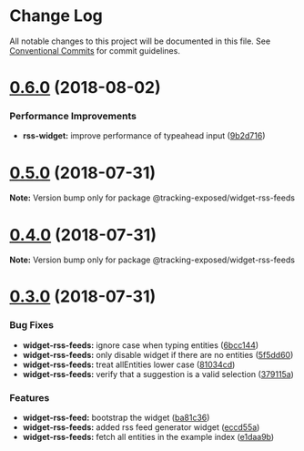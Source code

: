 # Change Log

All notable changes to this project will be documented in this file.
See [Conventional Commits](https://conventionalcommits.org) for commit guidelines.

<a name="0.6.0"></a>
# [0.6.0](https://github.com/tracking-exposed/tracking-exposed/compare/v0.5.0...v0.6.0) (2018-08-02)


### Performance Improvements

* **rss-widget:** improve performance of typeahead input ([9b2d716](https://github.com/tracking-exposed/tracking-exposed/commit/9b2d716))




<a name="0.5.0"></a>
# [0.5.0](https://github.com/tracking-exposed/tracking-exposed/compare/v0.4.0...v0.5.0) (2018-07-31)




**Note:** Version bump only for package @tracking-exposed/widget-rss-feeds

<a name="0.4.0"></a>
# [0.4.0](https://github.com/tracking-exposed/tracking-exposed/compare/v0.3.0...v0.4.0) (2018-07-31)




**Note:** Version bump only for package @tracking-exposed/widget-rss-feeds

<a name="0.3.0"></a>
# [0.3.0](https://github.com/tracking-exposed/tracking-exposed/compare/v0.2.0...v0.3.0) (2018-07-31)


### Bug Fixes

* **widget-rss-feeds:** ignore case when typing entities ([6bcc144](https://github.com/tracking-exposed/tracking-exposed/commit/6bcc144))
* **widget-rss-feeds:** only disable widget if there are no entities ([5f5dd60](https://github.com/tracking-exposed/tracking-exposed/commit/5f5dd60))
* **widget-rss-feeds:** treat allEntities lower case ([81034cd](https://github.com/tracking-exposed/tracking-exposed/commit/81034cd))
* **widget-rss-feeds:** verify that a suggestion is a valid selection ([379115a](https://github.com/tracking-exposed/tracking-exposed/commit/379115a))


### Features

* **widget-rss-feed:** bootstrap the widget ([ba81c36](https://github.com/tracking-exposed/tracking-exposed/commit/ba81c36))
* **widget-rss-feeds:** added rss feed generator widget ([eccd55a](https://github.com/tracking-exposed/tracking-exposed/commit/eccd55a))
* **widget-rss-feeds:** fetch all entities in the example index ([e1daa9b](https://github.com/tracking-exposed/tracking-exposed/commit/e1daa9b))
